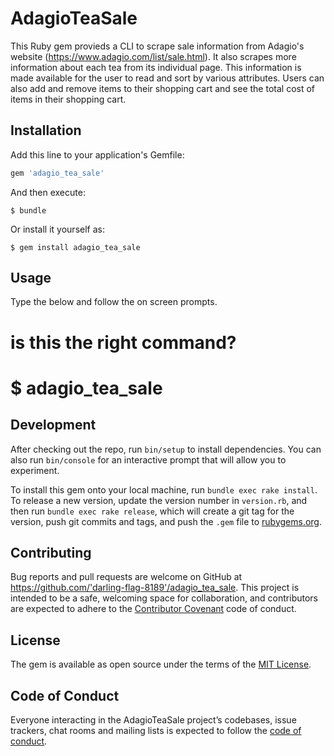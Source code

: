 # AdagioTeaSale

This Ruby gem provieds a CLI to scrape sale information from Adagio's website (https://www.adagio.com/list/sale.html).  It also scrapes more information about each tea from its individual page.  This information is made available for the user to read and sort by various attributes.  Users can also add and remove items to their shopping cart and see the total cost of items in their shopping cart.

## Installation

Add this line to your application's Gemfile:

```ruby
gem 'adagio_tea_sale'
```

And then execute:

    $ bundle

Or install it yourself as:

    $ gem install adagio_tea_sale

## Usage

Type the below and follow the on screen prompts.
# is this the right command?
# $ adagio_tea_sale  

## Development

After checking out the repo, run `bin/setup` to install dependencies. You can also run `bin/console` for an interactive prompt that will allow you to experiment.

To install this gem onto your local machine, run `bundle exec rake install`. To release a new version, update the version number in `version.rb`, and then run `bundle exec rake release`, which will create a git tag for the version, push git commits and tags, and push the `.gem` file to [rubygems.org](https://rubygems.org).

## Contributing

Bug reports and pull requests are welcome on GitHub at https://github.com/'darling-flag-8189'/adagio_tea_sale. This project is intended to be a safe, welcoming space for collaboration, and contributors are expected to adhere to the [Contributor Covenant](http://contributor-covenant.org) code of conduct.

## License

The gem is available as open source under the terms of the [MIT License](https://opensource.org/licenses/MIT).

## Code of Conduct

Everyone interacting in the AdagioTeaSale project’s codebases, issue trackers, chat rooms and mailing lists is expected to follow the [code of conduct](https://github.com/'darling-flag-8189'/adagio_tea_sale/blob/master/CODE_OF_CONDUCT.md).
